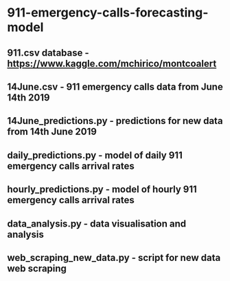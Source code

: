 # 911-emergency-calls-forecasting-model

## 911.csv database - https://www.kaggle.com/mchirico/montcoalert
## 14June.csv - 911 emergency calls data from June 14th 2019

## 14June_predictions.py - predictions for new data from 14th June 2019
## daily_predictions.py - model of daily 911 emergency calls arrival rates
## hourly_predictions.py - model of hourly 911 emergency calls arrival rates
## data_analysis.py - data visualisation and analysis
## web_scraping_new_data.py - script for new data web scraping 
